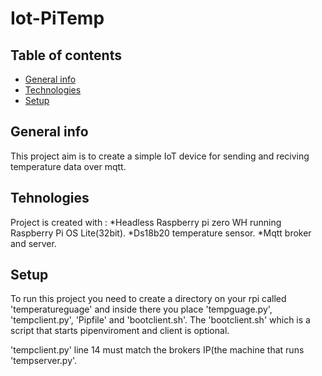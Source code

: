 # Iot-PiTemp


## Table of contents


* [General info](#general-info)
* [Technologies](#technologies)
* [Setup](#setup)




## General info

This project aim is to create a simple IoT device for sending and reciving temperature data over mqtt. 


## Tehnologies

Project is created with :
*Headless Raspberry pi zero WH running Raspberry Pi OS Lite(32bit).
*Ds18b20 temperature sensor.
*Mqtt broker and server.


## Setup

To run this project you need to create a directory on your rpi called 'temperatureguage' and inside there you place 'tempguage.py', 'tempclient.py', 'Pipfile' and 'bootclient.sh'. The 'bootclient.sh' which is a script that starts pipenviroment and client is optional.

'tempclient.py' line 14 must match the brokers IP(the machine that runs 'tempserver.py'.




 

